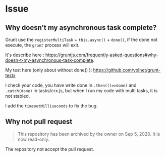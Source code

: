 # Issue

## Why doesn't my asynchronous task complete?

Grunt use the `registerMultiTask` + `this.async()` + `done()`, if the done not execute, the `grunt` process will exit.

It's describe here : <https://gruntjs.com/frequently-asked-questions#why-doesn-t-my-asynchronous-task-complete>.

My test here (only about without done() ): <https://github.com/volnet/grunt-testx>

I check your code, you have write done in `.then(()=>done)` and `.catch(done)` in tasks/crx.js, but when I run my code with multi tasks, it is not stabled.

I add the `timeoutMilliseconds` to fix the bug.

## Why not pull request

> This repository has been archived by the owner on Sep 5, 2020. It is now read-only.

The repository not accept the pull request.
